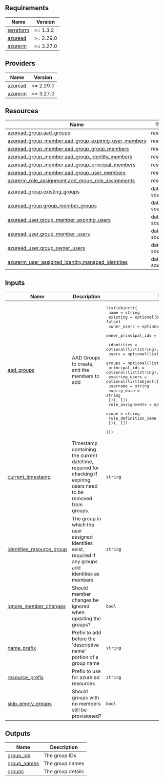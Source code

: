 <!-- BEGIN_TF_DOCS -->
## Requirements

| Name | Version |
|------|---------|
| <a name="requirement_terraform"></a> [terraform](#requirement\_terraform) | >= 1.3.2 |
| <a name="requirement_azuread"></a> [azuread](#requirement\_azuread) | >= 2.29.0 |
| <a name="requirement_azurerm"></a> [azurerm](#requirement\_azurerm) | >= 3.27.0 |

## Providers

| Name | Version |
|------|---------|
| <a name="provider_azuread"></a> [azuread](#provider\_azuread) | >= 2.29.0 |
| <a name="provider_azurerm"></a> [azurerm](#provider\_azurerm) | >= 3.27.0 |

## Resources

| Name | Type |
|------|------|
| [azuread_group.aad_groups](https://registry.terraform.io/providers/hashicorp/azuread/latest/docs/resources/group) | resource |
| [azuread_group_member.aad_group_expiring_user_members](https://registry.terraform.io/providers/hashicorp/azuread/latest/docs/resources/group_member) | resource |
| [azuread_group_member.aad_group_group_members](https://registry.terraform.io/providers/hashicorp/azuread/latest/docs/resources/group_member) | resource |
| [azuread_group_member.aad_group_identity_members](https://registry.terraform.io/providers/hashicorp/azuread/latest/docs/resources/group_member) | resource |
| [azuread_group_member.aad_group_principal_members](https://registry.terraform.io/providers/hashicorp/azuread/latest/docs/resources/group_member) | resource |
| [azuread_group_member.aad_group_user_members](https://registry.terraform.io/providers/hashicorp/azuread/latest/docs/resources/group_member) | resource |
| [azurerm_role_assignment.add_group_role_assignments](https://registry.terraform.io/providers/hashicorp/azurerm/latest/docs/resources/role_assignment) | resource |
| [azuread_group.existing_groups](https://registry.terraform.io/providers/hashicorp/azuread/latest/docs/data-sources/group) | data source |
| [azuread_group.group_member_groups](https://registry.terraform.io/providers/hashicorp/azuread/latest/docs/data-sources/group) | data source |
| [azuread_user.group_member_expiring_users](https://registry.terraform.io/providers/hashicorp/azuread/latest/docs/data-sources/user) | data source |
| [azuread_user.group_member_users](https://registry.terraform.io/providers/hashicorp/azuread/latest/docs/data-sources/user) | data source |
| [azuread_user.group_owner_users](https://registry.terraform.io/providers/hashicorp/azuread/latest/docs/data-sources/user) | data source |
| [azurerm_user_assigned_identity.managed_identities](https://registry.terraform.io/providers/hashicorp/azurerm/latest/docs/data-sources/user_assigned_identity) | data source |

## Inputs

| Name | Description | Type | Default | Required |
|------|-------------|------|---------|:--------:|
| <a name="input_aad_groups"></a> [aad\_groups](#input\_aad\_groups) | AAD Groups to create, and the members to add | <pre>list(object({<br>    name                = string<br>    existing            = optional(bool, false)<br>    owner_users         = optional(list(string), [])<br>    owner_principal_ids = optional(list(string), [])<br><br>    identities    = optional(list(string), [])<br>    users         = optional(list(string), [])<br>    groups        = optional(list(string), [])<br>    principal_ids = optional(list(string), [])<br>    expiring_users = optional(list(object({<br>      username    = string<br>      expiry_date = string<br>    })), [])<br>    role_assignments = optional(list(object({<br>      scope                = string<br>      role_definition_name = string<br>    })), [])<br>  }))</pre> | n/a | yes |
| <a name="input_current_timestamp"></a> [current\_timestamp](#input\_current\_timestamp) | Timestamp containing the current datetime, required for checking if expiring users need to be removed from groups. | `string` | `"1900-01-01T00:00:00.000Z"` | no |
| <a name="input_identities_resource_group"></a> [identities\_resource\_group](#input\_identities\_resource\_group) | The group in which the user assigned identities exist, required if any groups add identities as members | `string` | `""` | no |
| <a name="input_ignore_member_changes"></a> [ignore\_member\_changes](#input\_ignore\_member\_changes) | Should member changes be ignored when updating the groups? | `bool` | `false` | no |
| <a name="input_name_prefix"></a> [name\_prefix](#input\_name\_prefix) | Prefix to add before the 'descriptive name' portion of a group name | `string` | `""` | no |
| <a name="input_resource_prefix"></a> [resource\_prefix](#input\_resource\_prefix) | Prefix to use for azure ad resources | `string` | n/a | yes |
| <a name="input_skip_empty_groups"></a> [skip\_empty\_groups](#input\_skip\_empty\_groups) | Should groups with no members still be provisioned? | `bool` | `false` | no |

## Outputs

| Name | Description |
|------|-------------|
| <a name="output_group_ids"></a> [group\_ids](#output\_group\_ids) | The group IDs |
| <a name="output_group_names"></a> [group\_names](#output\_group\_names) | The group names |
| <a name="output_groups"></a> [groups](#output\_groups) | The group details |
<!-- END_TF_DOCS -->